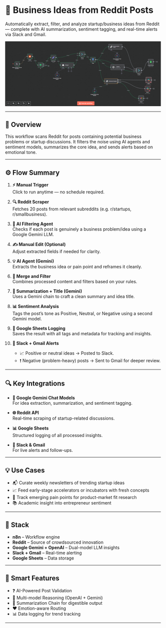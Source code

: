 # 🚀 Business Ideas from Reddit Posts

Automatically extract, filter, and analyze startup/business ideas from Reddit — complete with AI summarization, sentiment tagging, and real-time alerts via Slack and Gmail.

![Workflow Screenshot](reddit_post_business_ideas.png)

---

## 🧠 Overview

This workflow scans Reddit for posts containing potential business problems or startup discussions. It filters the noise using AI agents and sentiment models, summarizes the core idea, and sends alerts based on emotional tone.

---

## ⚙️ Flow Summary

1. **⚡ Manual Trigger**  
   Click to run anytime — no schedule required.

2. **🔍 Reddit Scraper**  
   Fetches 20 posts from relevant subreddits (e.g. r/startups, r/smallbusiness).

3. **🧠 AI Filtering Agent**  
   Checks if each post is genuinely a business problem/idea using a Google Gemini LLM.

4. **✍️ Manual Edit (Optional)**  
   Adjust extracted fields if needed for clarity.

5. **💡 AI Agent (Gemini)**  
   Extracts the business idea or pain point and reframes it cleanly.

6. **🔗 Merge and Filter**  
   Combines processed content and filters based on your rules.

7. **📄 Summarization + Title (Gemini)**  
   Uses a Gemini chain to craft a clean summary and idea title.

8. **📊 Sentiment Analysis**  
   Tags the post’s tone as Positive, Neutral, or Negative using a second Gemini model.

9. **📁 Google Sheets Logging**  
   Saves the result with all tags and metadata for tracking and insights.

10. **🔔 Slack + Gmail Alerts**  
    - 📈 Positive or neutral ideas → Posted to Slack.
    - ❗ Negative (problem-heavy) posts → Sent to Gmail for deeper review.

---

## 🔍 Key Integrations

- **🧠 Google Gemini Chat Models**  
  For idea extraction, summarization, and sentiment tagging.

- **🌐 Reddit API**  
  Real-time scraping of startup-related discussions.

- **📊 Google Sheets**  
  Structured logging of all processed insights.

- **🔔 Slack & Gmail**  
  For live alerts and follow-ups.

---

## 💡 Use Cases

- 📬 Curate weekly newsletters of trending startup ideas  
- 📈 Feed early-stage accelerators or incubators with fresh concepts  
- 🔎 Track emerging pain points for product-market fit research  
- 📚 Academic insight into entrepreneur sentiment

---

## 🧩 Stack

- **n8n** – Workflow engine  
- **Reddit** – Source of crowdsourced innovation  
- **Google Gemini + OpenAI** – Dual-model LLM insights  
- **Slack + Gmail** – Real-time alerting  
- **Google Sheets** – Data storage

---

## 🧠 Smart Features

- ❓ AI-Powered Post Validation  
- 🧠 Multi-model Reasoning (OpenAI + Gemini)  
- 🧵 Summarization Chain for digestible output  
- ❤️ Emotion-aware Routing  
- 📊 Data logging for trend tracking

---

 